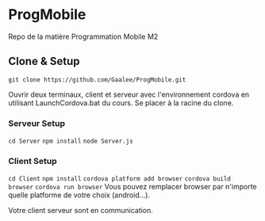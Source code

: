 # ProgMobile
Repo de la matière Programmation Mobile M2

## Clone & Setup
`git clone https://github.com/Gaalee/ProgMobile.git`

Ouvrir deux terminaux, client et serveur avec l'environnement cordova en utilisant LaunchCordova.bat du cours.
Se placer à la racine du clone.

### Serveur Setup
`cd Server`
`npm install`
`node Server.js`

### Client Setup
`cd Client`
`npm install`
`cordova platform add browser`
`cordova build browser`
`cordova run browser`
Vous pouvez remplacer browser par n'importe quelle platforme de votre choix (android...).

Votre client serveur sont en communication.

